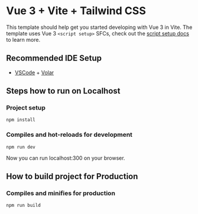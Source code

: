 # Vue 3 + Vite + Tailwind CSS

This template should help get you started developing with Vue 3 in Vite. The template uses Vue 3 `<script setup>` SFCs, check out the [script setup docs](https://v3.vuejs.org/api/sfc-script-setup.html#sfc-script-setup) to learn more.

## Recommended IDE Setup

- [VSCode](https://code.visualstudio.com/) + [Volar](https://marketplace.visualstudio.com/items?itemName=johnsoncodehk.volar)

## Steps how to run on Localhost

### Project setup
```
npm install
```

### Compiles and hot-reloads for development
```
npm run dev
```

Now you can run localhost:300 on your browser.

## How to build project for Production
### Compiles and minifies for production
```
npm run build
```